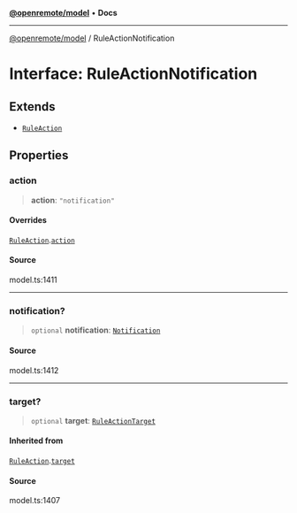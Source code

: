 [**@openremote/model**](../README.md) • **Docs**

***

[@openremote/model](../globals.md) / RuleActionNotification

# Interface: RuleActionNotification

## Extends

- [`RuleAction`](RuleAction.md)

## Properties

### action

> **action**: `"notification"`

#### Overrides

[`RuleAction`](RuleAction.md).[`action`](RuleAction.md#action)

#### Source

model.ts:1411

***

### notification?

> `optional` **notification**: [`Notification`](Notification.md)

#### Source

model.ts:1412

***

### target?

> `optional` **target**: [`RuleActionTarget`](RuleActionTarget.md)

#### Inherited from

[`RuleAction`](RuleAction.md).[`target`](RuleAction.md#target)

#### Source

model.ts:1407
